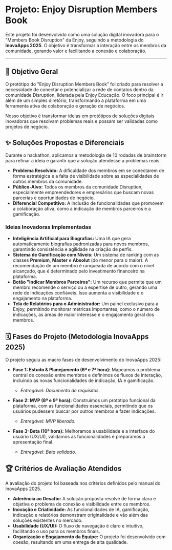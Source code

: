 # Projeto: Enjoy Disruption Members Book

Este projeto foi desenvolvido como uma solução digital inovadora para o "Members Book Disruption" da Enjoy, seguindo a metodologia do **InovaApps 2025**. O objetivo é transformar a interação entre os membros da comunidade, gerando valor e facilitando a conexão e colaboração.

---

## 🎯 Objetivo Geral

O protótipo do "Enjoy Disruption Members Book" foi criado para resolver a necessidade de conectar e potencializar a rede de contatos dentro da comunidade Disruption, liderada pela Enjoy Educação. O foco principal é ir além de um simples diretório, transformando a plataforma em uma ferramenta ativa de colaboração e geração de negócios.

Nosso objetivo é transformar ideias em protótipos de soluções digitais inovadoras que resolvam problemas reais e possam ser validadas como projetos de negócio.

## ✨ Soluções Propostas e Diferenciais

Durante o hackathon, aplicamos a metodologia de 10 rodadas de brainstorm para refinar a ideia e garantir que a solução atendesse a problemas reais.

* **Problema Resolvido:** A dificuldade dos membros em se conectarem de forma estratégica e a falta de visibilidade sobre as especialidades de outros membros da comunidade.
* **Público-Alvo:** Todos os membros da comunidade Disruption, especialmente empreendedores e empresários que buscam novas parcerias e oportunidades de negócio.
* **Diferencial Competitivo:** A inclusão de funcionalidades que promovem a colaboração ativa, como a indicação de membros parceiros e a gamificação.

### Ideias Inovadoras Implementadas

* **Inteligência Artificial para Biografias:** Uma IA que gera automaticamente biografias padronizadas para novos membros, garantindo consistência e agilidade na criação de perfis.
* **Sistema de Gamificação com Níveis:** Um sistema de ranking com as classes **Premium**, **Master** e **Absolut** (do menor para o maior). A recomendação de um membro é ranqueada de acordo com o nível alcançado, que é determinado pelo investimento financeiro na plataforma.
* **Botão "Indicar Membros Parceiros":** Um recurso que permite que um membro recomende o serviço ou a expertise de outro, gerando uma rede de indicações confiáveis. Isso aumenta a visibilidade e o engajamento na plataforma.
* **Tela de Relatórios para o Administrador:** Um painel exclusivo para a Enjoy, permitindo monitorar métricas importantes, como o número de indicações, as áreas de maior interesse e o engajamento geral dos membros.

## 🗓️ Fases do Projeto (Metodologia InovaApps 2025)

O projeto seguiu as macro fases de desenvolvimento do InovaApps 2025:

* **Fase 1: Estudo & Planejamento (6ª e 7ª hora):** Mapeamos o problema central de conexão entre membros e definimos os fluxos de interação, incluindo as novas funcionalidades de indicação, IA e gamificação.
    * *Entregável: Documento de requisitos.*

* **Fase 2: MVP (8ª e 9ª hora):** Construímos um protótipo funcional da plataforma, com as funcionalidades essenciais, permitindo que os usuários pudessem buscar por outros membros e fazer indicações.
    * *Entregável: MVP liberado.*

* **Fase 3: Beta (10ª hora):** Melhoramos a usabilidade e a interface do usuário (UX/UI), validamos as funcionalidades e preparamos a apresentação final.
    * *Entregável: Beta validado.*

## 🏆 Critérios de Avaliação Atendidos

A avaliação do projeto foi baseada nos critérios definidos pelo manual do InovaApps 2025.

* **Aderência ao Desafio:** A solução proposta resolve de forma clara e objetiva o problema de conexão e visibilidade entre os membros.
* **Inovação e Criatividade:** As funcionalidades de IA, gamificação, indicação e relatórios demonstram originalidade e vão além das soluções existentes no mercado.
* **Usabilidade (UX/UI):** O fluxo de navegação é claro e intuitivo, facilitando o uso para os membros finais.
* **Organização e Engajamento da Equipe:** O projeto foi desenvolvido com coesão, resultando em uma entrega de alta qualidade.
